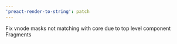 ```yaml
---
'preact-render-to-string': patch
---
```


Fix vnode masks not matching with core due to top level component Fragments
